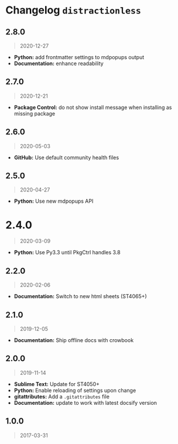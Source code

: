 # Changelog `distractionless`

## 2.8.0

> 2020-12-27

* **Python:** add frontmatter settings to mdpopups output
* **Documentation:** enhance readability

## 2.7.0

> 2020-12-21

* **Package Control:** do not show install message when installing as missing package

## 2.6.0

> 2020-05-03

* **GitHub:** Use default community health files

## 2.5.0

> 2020-04-27

* **Python:** Use new mdpopups API

# 2.4.0

> 2020-03-09

* **Python:** Use Py3.3 until PkgCtrl handles 3.8

## 2.2.0

> 2020-02-06

* **Documentation:** Switch to new html sheets (ST4065+)

## 2.1.0

> 2019-12-05

* **Documentation:** Ship offline docs with crowbook

## 2.0.0

> 2019-11-14

* **Sublime Text:** Update for ST4050+
* **Python:** Enable reloading of settings upon change
* **gitattributes:** Add a `.gitattributes` file
* **Documentation:** update to work with latest docsify version

## 1.0.0

> 2017-03-31
